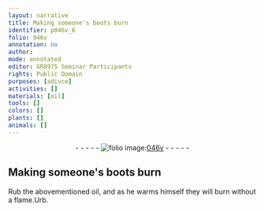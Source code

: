 ```yaml
---
layout: narrative
title: Making someone's boots burn
identifier: p046v_6
folio: 046v
annotation: no
author:
mode: annotated
editor: GR8975 Seminar Participants
rights: Public Domain
purposes: [adivce]
activities: []
materials: [oil]
tools: []
colors: []
plants: []
animals: []
---
```


 <div class="folio" align="center">- - - - - <a href="http://gallica.bnf.fr/ark:/12148/btv1b10500001g/f98.image" target="_blank"><img src="https://cu-mkp.github.io/GR8975-edition/assets/photo-icon.png" alt="folio image: " style="display:inline-block; margin-bottom:-3px;"/>046v</a> - - - - - </div>  

## Making someone's boots burn

 
 Rub the abovementioned <span class="material">oil</span>, and as he warms himself they will burn without a flame.Urb. 
 